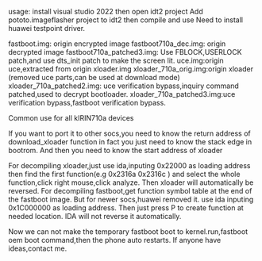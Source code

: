 usage:
install visual studio 2022
then open idt2 project
Add pototo.imageflasher project to idt2
then compile and use
Need to install huawei testpoint driver.

fastboot.img: origin encrypted image 
fastboot710a_dec.img: origin decrypted image 
fastboot710a_patched3.img: Use FBLOCK,USERLOCK patch,and use dts_init patch to make the screen lit. 
uce.img:origin uce,extracted from origin xloader.img 
xloader_710a_orig.img:origin xloader (removed uce parts,can be used at download mode) 
xloader_710a_patched2.img: uce verification bypass,inquiry command patched,used to decrypt bootloader. 
xloader_710a_patched3.img:uce verification bypass,fastboot verification bypass. 

Common use for all kIRIN710a devices

If you want to port it to other socs,you need to know the return address of download_xloader function
  in fact you just need to know the stack edge in bootrom.
And then you need to know the start address of xloader

For decompiling xloader,just use ida,inputing 0x22000  as loading address
then find the first function(e.g 0x2316a 0x2316c ) and select the whole function,click right mouse,click analyze.
  Then xloader will automatically be reversed.
For decompiling fastboot,get function symbol table at the end  of the fastboot image.
But for newer socs,huawei removed it.
use ida inputing 0x1C000000 as loading address.
Then just press P to create function at needed location.
IDA will not reverse it automatically.



Now we can not make the temporary fastboot boot to kernel.run,fastboot oem boot command,then the phone auto restarts.
If anyone have ideas,contact me.

